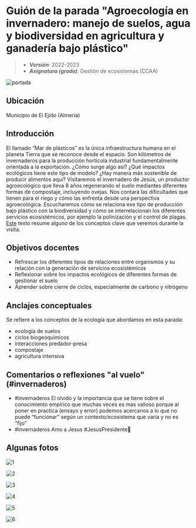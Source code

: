 # Guión de la parada "Agroecología en invernadero: manejo de suelos, agua y biodiversidad en agricultura y ganadería bajo plástico"


> + **_Versión_**: 2022-2023
> + **_Asignatura (grado)_**: Gestión de ecosistemas (CCAA)

![portada](https://github.com/aprendiendo-cosas/C_invernaderos_gesteco/blob/main/images/invernaderos.JPG?raw=true) 

## Ubicación

Municipio de El Ejido (Almería)

## Introducción

El llamado “Mar de plásticos” es la única infraestructura humana en el planeta Tierra que se reconoce desde el espacio. Son kilómetros de invernaderos para la producción hortícola industrial fundamentalmente orientada a la exportación. ¿Cómo surge algo así? ¿Qué impactos ecológicos tiene este tipo de modelo? ¿Hay manera más sostenible de producir alimentos aquí? Visitaremos el invernadero de Jesús, un productor agroecológico que lleva 8 años regenerando el suelo mediantes diferentes formas de compostaje, incluyendo ovejas. Nos contará las dificultades que tienen para el riego y cómo las enfrenta desde una perspectiva agroecológica. Escucharemos cómo se relaciona ese tipo de producción bajo plástico con la biodiversidad y cómo se interrelacionan los diferentes servicios ecosistémicos, por ejemplo la polinización y el control de plagas. [Este](https://revistas.ucm.es/index.php/MARE/article/view/MARE1010120018A) texto resume alguno de los conceptos clave que veremos durante la visita.




## Objetivos docentes
+ Refrescar los diferentes tipos de relaciones entre organismos y su relación con la generación de servicios ecosistémicos
+ Reflexionar sobre los impactos ecológicos de diferentes formas de gestionar el suelo
+ Aprender sobre cierre de ciclos, especialmente de carbono y nitrógeno

## Anclajes conceptuales

Se refiere a los conceptos de la ecología que abordamos en esta parada:

- ecología de suelos
- ciclos biogeoquímicos
- interacciones predador-presa
- compostaje
- agricultura intensiva



## Comentarios o reflexiones "al vuelo" (#invernaderos)



+ #invernaderos El olvido y la importancia que se tiene sobre el conocimiento empírico que muchas veces es mas valioso porque al poner en practica (ensayo y error) podemos acercanos a lo que no puede “funcionar” según un contexto/ecosistema que varía y no es “fijo”
+ #invernaderos Amo a Jesus #JesusPresidente🧡



## Algunas fotos

![1](https://github.com/aprendiendo-cosas/C_invernaderos_gesteco/blob/main/images/1.JPG?raw=true) 

![2](https://github.com/aprendiendo-cosas/C_invernaderos_gesteco/blob/main/images/2.JPG?raw=true) 

![3](https://github.com/aprendiendo-cosas/C_invernaderos_gesteco/blob/main/images/3.JPG?raw=true) 

![4](https://github.com/aprendiendo-cosas/C_invernaderos_gesteco/blob/main/images/4.JPG?raw=true) 

![5](https://github.com/aprendiendo-cosas/C_invernaderos_gesteco/blob/main/images/5.JPG?raw=true) 

![6](https://github.com/aprendiendo-cosas/C_invernaderos_gesteco/blob/main/images/6.JPG?raw=true) 